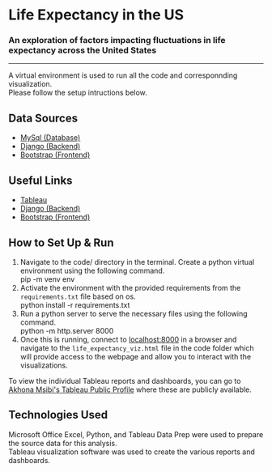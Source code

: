 # Life Expectancy in the US
### An exploration of factors impacting fluctuations in life expectancy across the United States
------------------------------------------------------------------------------------------------

A virtual environment is used to run all the code and corresponnding visualization. <br />
Please follow the setup intructions below.

## Data Sources
* [MySql (Database)](https://www.mysql.com/)
* [Django (Backend)](https://www.djangoproject.com/)
* [Bootstrap (Frontend)](https://getbootstrap.com/)

## Useful Links
* [Tableau](https://www.mysql.com/)
* [Django (Backend)](https://www.djangoproject.com/)
* [Bootstrap (Frontend)](https://getbootstrap.com/)

## How to Set Up & Run
1. Navigate to the code/ directory in the terminal. Create a python virtual environment using the following command. <br />
   pip -m venv env
2. Activate the environment with the provided requirements from the `requirements.txt` file based on os. <br />
   python install -r requirements.txt
3. Run a python server to serve the necessary files using the following command. <br />
   python -m http.server 8000
4. Once this is running, connect to [localhost:8000](localhost:8000) in a browser and navigate to the `life_expectancy_viz.html` file in the code folder
   which will provide access to the webpage and allow you to interact with the visualizations.

To view the individual Tableau reports and dashboards, you can go to [Akhona Msibi's Tableau Public Profile](https://public.tableau.com/app/profile/akhona.msibi/vizzes) where these are publicly available.

## Technologies Used
Microsoft Office Excel, Python, and Tableau Data Prep were used to prepare the source data for this analysis. <br />
Tableau visualization software was used to create the various reports and dashboards.

